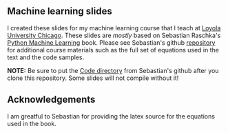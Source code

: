 ## Machine learning slides

I created these slides for my machine learning course that I teach at [Loyola University Chicago](http://www.luc.edu/cs/). These slides are *mostly* based on Sebastian Raschka's [Python Machine Learning](https://www.amazon.com/Python-Machine-Learning-Sebastian-Raschka/dp/1783555130/ref=sr_1_1?ie=UTF8&qid=1496671816&sr=8-1&keywords=python+machine+learning) book. Please see Sebastian's github [repository](https://github.com/rasbt/python-machine-learning-book) for additional course materials such as the full set of equations used in the text and the code samples.

**NOTE:** Be sure to put the [Code directory](https://github.com/rasbt/python-machine-learning-book/tree/master/code) from Sebastian's github after you clone this repository. Some slides will not compile without it!
## Acknowledgements

I am greatful to Sebastian for providing the latex source for the equations used in the book.
